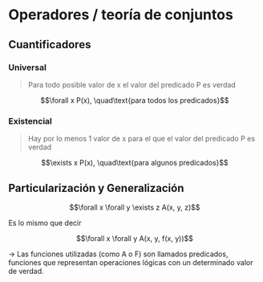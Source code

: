 # Operadores / teoría de conjuntos

## Cuantificadores

### Universal

> Para todo posible valor de x el valor del predicado P es verdad

<p style="text-align:center;">
$$\forall x P(x), \quad\text{para todos los predicados}$$
</p>

### Existencial

> Hay por lo menos 1 valor de x para el que el valor del predicado P es verdad

<p style="text-align:center;">
$$\exists x P(x), \quad\text{para algunos predicados}$$
</p>


## Particularización y Generalización

<p style="text-align:center;">
$$\forall x \forall y \exists z A(x, y, z)$$
</p>

Es lo mismo que decir

<p style="text-align:center;">
$$\forall x \forall y A(x, y, f(x, y))$$
</p>

-> Las funciones utilizadas (como A o F) son llamados predicados, funciones que representan operaciones lógicas con un determinado valor de verdad.




